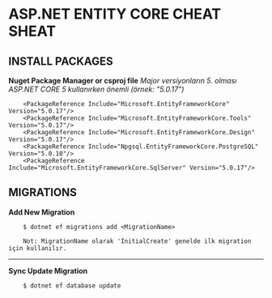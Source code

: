 # ASP.NET ENTITY CORE CHEAT SHEAT
## INSTALL PACKAGES
**Nuget Package Manager or csproj file**
*Major versiyonların 5. olması ASP.NET CORE 5 kullanırken önemli (örnek: "5.0.17")*
```
    <PackageReference Include="Microsoft.EntityFrameworkCore" Version="5.0.17"/>
    <PackageReference Include="Microsoft.EntityFrameworkCore.Tools" Version="5.0.17"/>
    <PackageReference Include="Microsoft.EntityFrameworkCore.Design" Version="5.0.17"/>
    <PackageReference Include="Npgsql.EntityFrameworkCore.PostgreSQL" Version="5.0.10"/>
    <PackageReference Include="Microsoft.EntityFrameworkCore.SqlServer" Version="5.0.17"/>
```

## MIGRATIONS
**Add New Migration**
```
    $ dotnet ef migrations add <MigrationName>   
    
    Not: MigrationName olarak 'InitialCreate' genelde ilk migration için kullanılır.
```
***
**Sync Update Migration**
```
    $ dotnet ef database update
```